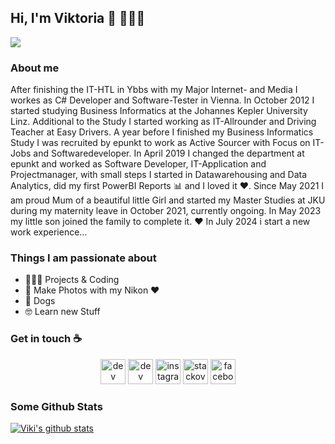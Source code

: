 ## Hi, I'm Viktoria 👋 👩🏻‍💻

<!-- Header Image? -->
<img src="https://github.com/vJechsmayr/vJechsmayr/blob/master/blog-8871.jpg" />


### About me
After finishing the IT-HTL in Ybbs with my Major Internet- and Media I workes as C# Developer and Software-Tester in Vienna.
In October 2012 I started studying Business Informatics at the Johannes Kepler University Linz.
Additional to the Study I started working as IT-Allrounder and Driving Teacher at Easy Drivers. A year before I finished my Business Informatics Study I was recruited by epunkt to work as Active Sourcer with Focus on IT-Jobs and Softwaredeveloper.
In April 2019 I changed the department at epunkt and worked as Software Developer, IT-Application and Projectmanager, with small steps I started in Datawarehousing and Data Analytics, did my first PowerBI Reports 📊 and I loved it ❤️.
Since May 2021 I am proud Mum of a beautiful little Girl and started my Master Studies at JKU during my maternity leave in October 2021, currently ongoing. In May 2023 my little son joined the family to complete it. ❤️
In July 2024 i start a new work experience...

### Things I am passionate about
- 👩🏻‍💻 Projects & Coding
- 📸 Make Photos with my Nikon ❤️
- 🐶 Dogs
- 🤓 Learn new Stuff

### Get in touch ☕
<p align="center">
  <a href="https://dev.to/vjechsmayr"><img src='https://cdn.jsdelivr.net/npm/simple-icons@3.0.1/icons/dev-dot-to.svg' alt='dev' height='40'></a>
  <a href="https://www.linkedin.com/in/viktoria-jechsmayr/"><img src='https://cdn.jsdelivr.net/npm/simple-icons@3.0.1/icons/linkedin.svg' alt='dev' height='40'></a>
  <a href="https://www.instagram.com/vJechsmayr/"><img src='https://cdn.jsdelivr.net/npm/simple-icons@3.0.1/icons/instagram.svg' alt='instagram' height='40'></a>
  <a href="https://stackoverflow.com/users/8055029"><img src='https://cdn.jsdelivr.net/npm/simple-icons@3.0.1/icons/stackoverflow.svg' alt='stackoverflow' height='40'></a>
  <a href="https://www.facebook.com/jexmaster"><img src='https://cdn.jsdelivr.net/npm/simple-icons@3.0.1/icons/facebook.svg' alt='facebook' height='40'></a>
  
</p>


### Some Github Stats

<p align="center">
  
[![Viki's github stats](https://github-readme-stats.vercel.app/api?username=vJechsmayr&show_icons=true&theme=tokyonight)](https://github.com/vJechsmayr/github-readme-stats)
<!--
[![Top Langs](https://github-readme-stats.vercel.app/api/top-langs/?username=vJechsmayr&layout=compact&theme=tokyonight)](https://github.com/vJechsmayr/github-readme-stats)
-->
</p>


<!--
**vJechsmayr/vJechsmayr** is a ✨ _special_ ✨ repository because its `README.md` (this file) appears on your GitHub profile.

Here are some ideas to get you started:

- 🔭 I’m currently working on ...
- 🌱 I’m currently learning ...
- 👯 I’m looking to collaborate on ...
- 🤔 I’m looking for help with ...
- 💬 Ask me about ...
- 📫 How to reach me: ...
- 😄 Pronouns: ...
- ⚡ Fun fact: ...
-->
